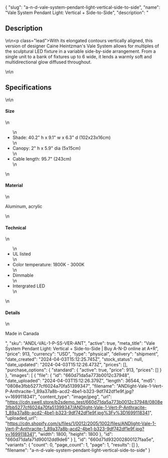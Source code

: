 {
  "slug": "a-n-d-vale-system-pendant-light-vertical-side-to-side",
  "name": "Vale System Pendant Light: Vertical + Side-to-Side",
  "description": "<h2>Description</h2>\n<!-- split -->\n<p class=\"lead\">With its elongated contours vertically aligned, this version of designer Caine Heintzman's Vale System allows for multiples of the sculptural LED fixture in a variable side-by-side arrangement. From a single unit to a bank of fixtures up to 6 wide, it lends a warmly soft and multidirectional glow diffused throughout.</p>\n<!-- split -->\n<h2>Specifications</h2>\n<!-- split -->\n<h4>Size</h4>\n<ul>\n<li>Shade: 40.2\" h x 9.1\" w x 6.3\" d (102x23x16cm)</li>\n<li>Canopy: 2\" h x 5.9\" dia (5x15cm)</li>\n<li>Cable length: 95.7\" (243cm)</li>\n</ul>\n<h4>Material</h4>\n<p>Aluminum, acrylic</p>\n<h4>Technical</h4>\n<ul>\n<li>UL listed</li>\n<li>Color temperature: 1800K - 3000K</li>\n<li>Dimmable</li>\n<li>Intergrated LED</li>\n</ul>\n<h4>Details</h4>\n<p>Made in Canada</p>",
  "sku": "ANDL-VAL-1-P-SS-VER-ANT",
  "active": true,
  "meta_title": "Vale System Pendant Light: Vertical + Side-to-Side | Buy A-N-D online at A+R",
  "price": 913,
  "currency": "USD",
  "type": "physical",
  "delivery": "shipment",
  "date_created": "2024-04-03T15:12:25.745Z",
  "stock_status": null,
  "date_updated": "2024-04-03T15:12:26.473Z",
  "prices": [],
  "purchase_options": {
    "standard": {
      "active": true,
      "price": 913,
      "prices": []
    }
  },
  "images": [
    {
      "file": {
        "id": "660d71da5a773b0012c37948",
        "date_uploaded": "2024-04-03T15:12:26.379Z",
        "length": 36544,
        "md5": "0808e3fbb5277cf6024a70fa51399347",
        "filename": "ANDlight-Vale-1-Vert-P-Anthracite-1_89a37a8b-acd2-4be1-b323-9df742df1e9f.jpg?v=1699118341",
        "content_type": "image/jpeg",
        "url": "https://cdn.swell.store/b2sdemo_test/660d71da5a773b0012c37948/0808e3fbb5277cf6024a70fa51399347/ANDlight-Vale-1-Vert-P-Anthracite-1_89a37a8b-acd2-4be1-b323-9df742df1e9f.jpg%3Fv%3D1699118341",
        "uploaded_url": "https://cdn.shopify.com/s/files/1/0012/2005/1002/files/ANDlight-Vale-1-Vert-P-Anthracite-1_89a37a8b-acd2-4be1-b323-9df742df1e9f.jpg?v=1699118341",
        "width": 1800,
        "height": 1800
      },
      "id": "660d71dafa71d90012dd9de6"
    }
  ],
  "id": "660d71d932002800127faa5e",
  "variants": {
    "count": 0,
    "page_count": 1,
    "page": 1,
    "results": []
  },
  "filename": "a-n-d-vale-system-pendant-light-vertical-side-to-side"
}